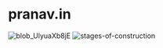 # pranav.in
![blob_UlyuaXb8jE](https://user-images.githubusercontent.com/95334065/144366670-56d4aac2-4cac-42b5-985b-3db3212dff84.jpg)
![stages-of-construction](https://user-images.githubusercontent.com/95334065/144370003-ca0d03fd-8671-4e15-bdf5-d1c5867d447a.jpg)
